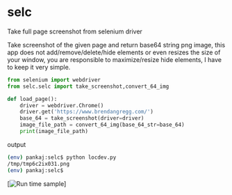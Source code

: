 # selc
Take full page screenshot from selenium driver

Take screenshot of the given page and  return base64 string png image, this app does not add/remove/delete/hide elements or even resizes the size of your window, you are responsible to maximize/resize hide elements, I have to keep it very simple.


```python
from selenium import webdriver
from selc.selc import take_screenshot,convert_64_img

def load_page():
    driver = webdriver.Chrome()
    driver.get('https://www.brendangregg.com/')
    base_64 = take_screenshot(driver=driver)
    image_file_path = convert_64_img(base_64_str=base_64) 
    print(image_file_path)
```
output
```sh
(env) pankaj:selc$ python locdev.py 
/tmp/tmp6c2ix031.png
(env) pankaj:selc$ 
```
[![Run time sample](example.gif)]
